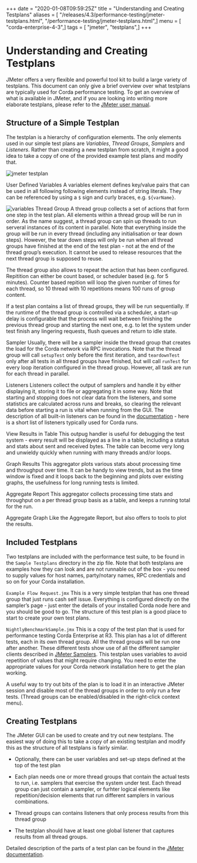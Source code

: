 +++
date = "2020-01-08T09:59:25Z"
title = "Understanding and Creating Testplans"
aliases = [ "/releases/4.3/performance-testing/jmeter-testplans.html", "/performance-testing/jmeter-testplans.html",]
menu = [ "corda-enterprise-4-3",]
tags = [ "jmeter", "testplans",]
+++


# Understanding and Creating Testplans

JMeter offers a very flexible and powerful tool kit to build a large variety of testplans. This document can only give
            a brief overview over what testplans are typically used for Corda performance testing. To get an overview of what is
            available in JMeter, and if you are looking into writing more elaborate testplans, please refer to the [JMeter user
                manual](https://jmeter.apache.org/usermanual/index.html).


## Structure of a Simple Testplan

The testplan is a hierarchy of configuration elements. The only elements used in our simple test plans are
                *Variables*, *Thread Groups*, *Samplers* and *Listeners*. Rather than creating a new testplan from scratch,
                it might a good idea to take a copy of one of the provided example test plans and modify that.

![jmeter testplan](performance-testing/resources/jmeter-testplan.png "jmeter testplan")

User Defined Variables
A variables element defines key/value pairs that can be used in all following following elements instead of string
                            literals. They can be referenced by using a `$` sign and curly braces, e.g. `${varName}`.

![variables](performance-testing/resources/variables.png "variables")
Thread Group
A thread group collects a set of actions that form one step in the test plan. All elements within a thread group
                            will be run in order. As the name suggest, a thread group can spin up threads to run serveral instances of its
                            content in parallel. Note that everything inside the group will be run in every thread (including any initialisation
                            or tear down steps). However, the tear down steps will only be run when all thread groups have finished at the end
                            of the test plan - not at the end of the thread group’s execution. It cannot be used to release resources that
                            the next thread group is supposed to reuse.

The thread group also allows to repeat the action that has been configured. Repitition can either be count based, or
                            scheduler based (e.g. for 5 minutes). Counter based repition will loop the given number of times for each thread,
                            so 10 thread with 10 repetitions means 100 runs of group content.

If a test plan contains a list of thread groups, they will be run sequentially. If the runtime of the thread group
                            is controlled via a scheduler, a start-up delay is configurable that the process will wait between finishing the
                            previous thread group and starting the next one, e.g. to let the system under test finish any lingering requests,
                            flush queues and return to idle state.


Sampler
Usually, there will be a sampler inside the thread group that creates the load for the Corda network via RPC
                            invocations. Note that the thread group will call `setupTest` only before the first iteration, and `teardownTest`
                            only after all tests in all thread groups have finished, but will call `runTest` for every loop iteration
                            configured in the thread group.
                            However, all task are run for each thread in parallel.


Listeners
Listeners collect the output of samplers and handle it by either displaying it, storing it to file or
                            aggregating it in some way. Note that starting and stopping does not clear data from the listeners, and some
                            statistics are calculated across runs and breaks, so clearing the relevant data before starting a run is vital when
                            running from the GUI. The description of all built-in listeners can be found in the [documentation](https://jmeter.apache.org/usermanual/component_reference.html#listeners) - here is a short list of listeners
                            typically used for Corda runs.



View Results in Table
This outpug handler is useful for debugging the test system - every result will be displayed as a line in a table,
                                        including a status and stats about sent and received bytes. The table can become very long and unwieldy quickly
                                        when running with many threads and/or loops.


Graph Results
This aggregator plots various stats about processing time and throughput over time. It can be handy to view
                                        trends, but as the time window is fixed and it loops back to the beginning and plots over existing graphs,
                                        the usefulness for long running tests is limited.


Aggregate Report
This aggregator collects processing time stats and throughput on a per thread group basis as a table, and keeps
                                        a running total for the run.


Aggregate Graph
Like the Aggregate Report, but also offers to tools to plot the results.


## Included Testplans

Two testplans are included with the performance test suite, to be found in the `Sample Testplans` directory in the zip
                file. Note that both testplans are examples how they can look and are not runnable out of the box - you need to supply
                values for host names, party/notary names, RPC credentials and so on for your Corda installation.



`Example Flow Request.jmx`
This is a very simple testplan that has one thread group that just runs cash self issue. Everything is configured
                            directly on the sampler’s page - just enter the details of your installed Corda node here and you should be good
                            to go. The structure of this test plan is a good place to start to create your own test plans.


`NightlyBenchmarkSample.jmx`
This is a copy of the test plan that is used for performance testing Corda Enterprise at R3. This plan has a lot of
                            different tests, each in its own thread group. All the thread groups will be run one after another. These different
                            tests show use of all the different sampler clients described in [JMeter Samplers](jmeter-samplers.md).
                            This testplan uses variables to avoid repetition of values that might require changing. You need to enter the
                            appropriate values for your Corda network installation here to get the plan working.

A useful way to try out bits of the plan is to load it in an interactive JMeter session and disable most of the
                            thread groups in order to only run a few tests. (Thread groups can be enabled/disabled in the right-click context
                            menu).


## Creating Testplans

The JMeter GUI can be used to create and try out new testplans. The easiest way of doing this to take a copy of an
                existing testplan and modify this as the structure of all testplans is fairly similar.


* Optionally, there can be user variables and set-up steps defined at the top of the test plan


* Each plan needs one or more thread groups that contain the actual tests to run, i.e. samplers that exercise the system
                        under test. Each thread group can just contain a sampler, or furhter logical elements like repetition/decision elements
                        that run different samplers in various combinations.


* Thread groups can contains listeners that only process results from this thread group


* The testplan should have at least one global listener that captures results from all thread groups.


Detailed description of the parts of a test plan can be found in the [JMeter documentation](https://jmeter.apache.org/usermanual/test_plan.html).


